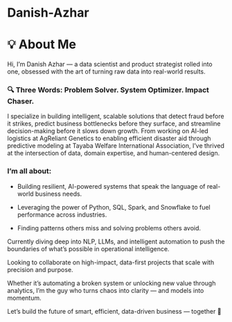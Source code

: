 # Danish-Azhar

# 💡 About Me

Hi, I’m Danish Azhar — a data scientist and product strategist rolled into one, obsessed with the art of turning raw data into real-world results.

### 🔍 Three Words: Problem Solver. System Optimizer. Impact Chaser.

I specialize in building intelligent, scalable solutions that detect fraud before it strikes, predict business bottlenecks before they surface, and streamline decision-making before it slows down growth. From working on AI-led logistics at AgReliant Genetics to enabling efficient disaster aid through predictive modeling at Tayaba Welfare International Association, I’ve thrived at the intersection of data, domain expertise, and human-centered design.

### I’m all about:

- Building resilient, AI-powered systems that speak the language of real-world business needs.

- Leveraging the power of Python, SQL, Spark, and Snowflake to fuel performance across industries.

- Finding patterns others miss and solving problems others avoid.

Currently diving deep into NLP, LLMs, and intelligent automation to push the boundaries of what’s possible in operational intelligence.

Looking to collaborate on high-impact, data-first projects that scale with precision and purpose.

Whether it’s automating a broken system or unlocking new value through analytics, I’m the guy who turns chaos into clarity — and models into momentum.

Let’s build the future of smart, efficient, data-driven business — together 🚀 
